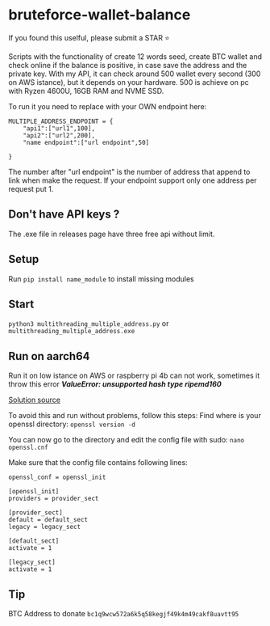 # bruteforce-wallet-balance

If you found this uselful, please submit a STAR ⭐

Scripts with the functionality of create 12 words seed, create BTC wallet and check online if the balance is positive, in case save the address and the private key.
With my API, it can check around 500 wallet every second (300 on AWS istance), but it depends on your hardware. 500 is achieve on pc with Ryzen 4600U, 16GB RAM and NVME SSD.

To run it you need to replace with your OWN endpoint here:
```
MULTIPLE_ADDRESS_ENDPOINT = {
    "api1":["url1",100],
    "api2":["url2",200],
    "name endpoint":["url endpoint",50]
    
}
```
The number after "url endpoint" is the number of address that append to link when make the request. If your endpoint support only one address per request put 1.

## Don't have API keys ?
The .exe file in releases page have three free api without limit.

## Setup
Run ```pip install name_module``` to install missing modules

## Start
```python3 multithreading_multiple_address.py```
or
```multithreading_multiple_address.exe```

## Run on aarch64
Run it on low istance on AWS or raspberry pi 4b can not work, sometimes it throw this error ***ValueError: unsupported hash type ripemd160***

[Solution source](https://stackoverflow.com/questions/72409563/unsupported-hash-type-ripemd160-with-hashlib-in-python/72508879#72508879)

To avoid this and run without problems, follow this steps:
Find where is your openssl directory: ```openssl version -d```

You can now go to the directory and edit the config file with sudo: ```nano openssl.cnf```

Make sure that the config file contains following lines:
```
openssl_conf = openssl_init

[openssl_init]
providers = provider_sect

[provider_sect]
default = default_sect
legacy = legacy_sect

[default_sect]
activate = 1

[legacy_sect]
activate = 1
```

## Tip
BTC Address to donate
```bc1q9wcw572a6k5q58kegjf49k4m49cakf8uavtt95```

